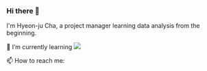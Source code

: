 

### Hi there 👋

I'm Hyeon-ju Cha, a project manager learning data analysis from the beginning.

🌱 I’m currently learning
<img src="https://img.shields.io/badge/Python-3776AB?style=for-the-badge&logo=Python&logoColor=white">

📫 How to reach me:
 
